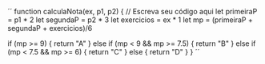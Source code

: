 ´´ function calculaNota(ex, p1, p2) {
  // Escreva seu código aqui
  let primeiraP = p1 * 2 
  let segundaP = p2 * 3
  let exercicios = ex * 1
  let mp = (primeiraP +  segundaP + exercicios)/6
  
  if (mp >= 9) {
    return "A"
  } else if (mp < 9 && mp >= 7.5) {
    return "B"
  } else if (mp < 7.5 && mp >= 6) {
    return "C"
  } else {
    return "D"
  }
} ´´